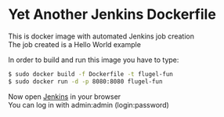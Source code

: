 Yet Another Jenkins Dockerfile
==============================
	
   This is docker image with automated Jenkins job creation  
   The job created is a Hello World example  

   In order to build and run this image you have to type:  

```bash
$ sudo docker build -f Dockerfile -t flugel-fun
$ sudo docker run -d -p 8080:8080 flugel-fun
```

   Now open [Jenkins](https://localhost:8080) in your browser  
	 You can log in with admin:admin (login:password)
